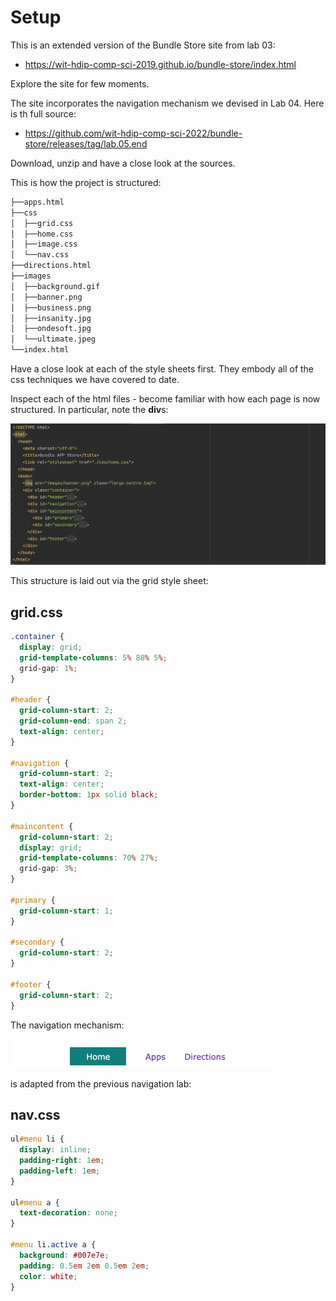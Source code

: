 # Setup

This is an extended version of the Bundle Store site from lab 03:

- <https://wit-hdip-comp-sci-2019.github.io/bundle-store/index.html>

Explore the site for few moments.

The site incorporates the navigation mechanism we devised in Lab 04. Here is th full source:

- <https://github.com/wit-hdip-comp-sci-2022/bundle-store/releases/tag/lab.05.end>

Download, unzip and have a close look at the sources.

This is how the project is structured:

```bash
├──apps.html
├──css
│  ├──grid.css
│  ├──home.css
│  ├──image.css
│  └──nav.css
├──directions.html
├──images
│  ├──background.gif
│  ├──banner.png
│  ├──business.png
│  ├──insanity.jpg
│  ├──ondesoft.jpg
│  └──ultimate.jpeg
└──index.html
```

Have a close look at each of the style sheets first. They embody all of the css techniques we have covered to date.

Inspect each of the html files - become familiar with how each page is now structured. In particular, note the **div**s:

![](img/01.png)

This structure is laid out via the grid style sheet:

## grid.css

```css
.container {
  display: grid;
  grid-template-columns: 5% 88% 5%;
  grid-gap: 1%;
}

#header {
  grid-column-start: 2;
  grid-column-end: span 2;
  text-align: center;
}

#navigation {
  grid-column-start: 2;
  text-align: center;
  border-bottom: 1px solid black;
}

#maincontent {
  grid-column-start: 2;
  display: grid;
  grid-template-columns: 70% 27%;
  grid-gap: 3%;
}

#primary {
  grid-column-start: 1;
}

#secondary {
  grid-column-start: 2;
}

#footer {
  grid-column-start: 2;
}
```

The navigation mechanism:

![](img/02.png)

is adapted from the previous navigation lab:

## nav.css

```css
ul#menu li {
  display: inline;
  padding-right: 1em;
  padding-left: 1em;
}

ul#menu a {
  text-decoration: none;
}

#menu li.active a {
  background: #007e7e;
  padding: 0.5em 2em 0.5em 2em;
  color: white;
}
```
